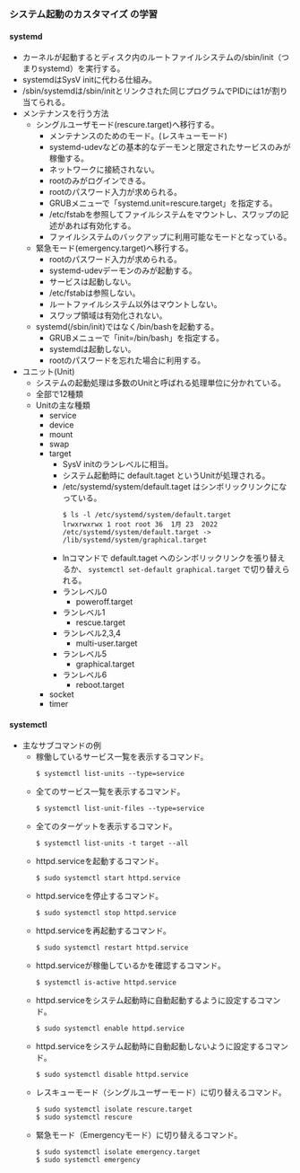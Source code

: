 ### システム起動のカスタマイズ の学習

#### systemd
- カーネルが起動するとディスク内のルートファイルシステムの/sbin/init（つまりsystemd）を実行する。
- systemdはSysV initに代わる仕組み。
- /sbin/systemdは/sbin/initとリンクされた同じプログラムでPIDには1が割り当てられる。
- メンテナンスを行う方法
    - シングルユーザモード(rescure.target)へ移行する。
        - メンテナンスのためのモード。(レスキューモード)
        - systemd-udevなどの基本的なデーモンと限定されたサービスのみが稼働する。
        - ネットワークに接続されない。
        - rootのみがログインできる。
        - rootのパスワード入力が求められる。
        - GRUBメニューで「systemd.unit=rescure.target」を指定する。
        - /etc/fstabを参照してファイルシステムをマウントし、スワップの記述があれば有効化する。
        - ファイルシステムのバックアップに利用可能なモードとなっている。
    - 緊急モード(emergency.target)へ移行する。
        - rootのパスワード入力が求められる。
        - systemd-udevデーモンのみが起動する。
        - サービスは起動しない。
        - /etc/fstabは参照しない。
        - ルートファイルシステム以外はマウントしない。
        - スワップ領域は有効化されない。
    - systemd(/sbin/init)ではなく/bin/bashを起動する。
        - GRUBメニューで「init=/bin/bash」を指定する。
        - systemdは起動しない。
        - rootのパスワードを忘れた場合に利用する。
- ユニット(Unit)
    - システムの起動処理は多数のUnitと呼ばれる処理単位に分かれている。
    - 全部で12種類
    - Unitの主な種類
        - service
        - device
        - mount
        - swap
        - target
            - SysV initのランレベルに相当。
            - システム起動時に default.taget というUnitが処理される。
            - /etc/systemd/system/default.taget はシンボリックリンクになっている。
              ```
              $ ls -l /etc/systemd/system/default.target
              lrwxrwxrwx 1 root root 36  1月 23  2022 /etc/systemd/system/default.target -> /lib/systemd/system/graphical.target
              ```
            - lnコマンドで default.taget へのシンボリックリンクを張り替えるか、 `systemctl set-default graphical.target` で切り替えられる。
            - ランレベル0
                - poweroff.target
            - ランレベル1
                - rescue.target
            - ランレベル2,3,4
                - multi-user.target
            - ランレベル5
                - graphical.target
            - ランレベル6
                - reboot.target
        - socket
        - timer

#### systemctl
- 主なサブコマンドの例
    - 稼働しているサービス一覧を表示するコマンド。
      ```
      $ systemctl list-units --type=service
      ```
    - 全てのサービス一覧を表示するコマンド。
      ```
      $ systemctl list-unit-files --type=service
      ```
    - 全てのターゲットを表示するコマンド。
      ```
      $ systemctl list-units -t target --all
      ```
    - httpd.serviceを起動するコマンド。  
      ```
      $ sudo systemctl start httpd.service
      ```
    - httpd.serviceを停止するコマンド。  
      ```
      $ sudo systemctl stop httpd.service
      ```
    - httpd.serviceを再起動するコマンド。
      ```
      $ sudo systemctl restart httpd.service
      ```
    - httpd.serviceが稼働しているかを確認するコマンド。
      ```
      $ systemctl is-active httpd.service
      ```
    - httpd.serviceをシステム起動時に自動起動するように設定するコマンド。
      ```
      $ sudo systemctl enable httpd.service
      ```
    - httpd.serviceをシステム起動時に自動起動しないように設定するコマンド。
      ```
      $ sudo systemctl disable httpd.service
      ```
    - レスキューモード（シングルユーザーモード）に切り替えるコマンド。
      ```
      $ sudo systemctl isolate rescure.target
      $ sudo systemctl rescure
      ```
    - 緊急モード（Emergencyモード）に切り替えるコマンド。
      ```
      $ sudo systemctl isolate emergency.target
      $ sudo systemctl emergency
      ```
